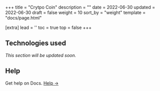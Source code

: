 +++
title = "Crytpo Coin"
description = ""
date = 2022-06-30
updated = 2022-06-30
draft = false
weight = 10
sort_by = "weight"
template = "docs/page.html"

[extra]
lead = ''
toc = true
top = false
+++

## Technologies used

_This section will be updated soon._

## Help

Get help on Docs. [Help →](/docs/help/faq/)

